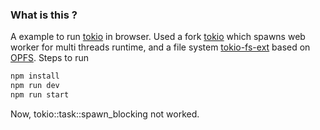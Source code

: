### What is this ?
A example to run [tokio](https://github.com/tokio-rs/tokio) in browser. Used a fork [tokio](https://github.com/utooland/tokio) which spawns web worker for multi threads runtime, and a file system [tokio-fs-ext](https://github.com/utooland/tokio-fs-ext) based on [OPFS](https://developer.mozilla.org/en-US/docs/Web/API/File_System_API/Origin_private_file_system). Steps to run

```bash
npm install
npm run dev
npm run start
```

Now, tokio::task::spawn_blocking not worked.
